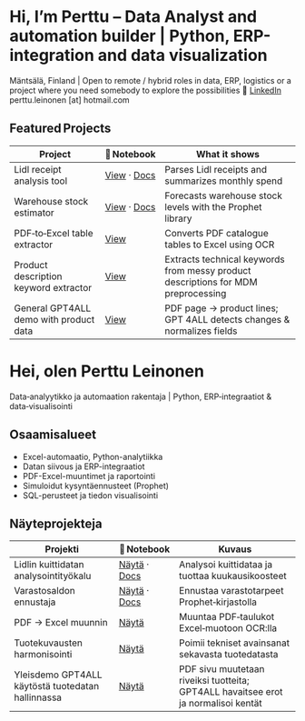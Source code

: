 # Hi, I’m Perttu – Data Analyst and automation builder | Python, ERP-integration and data visualization

Mäntsälä, Finland | Open to remote / hybrid roles in data, ERP, logistics or a project where you need somebody to explore the possibilities
🔗 [LinkedIn](https://www.linkedin.com/in/perttu-leinonen-487325b7) perttu.leinonen [at] hotmail.com

## Featured Projects
| Project | 📓 Notebook | What it shows |
|---------|-------------|---------------|
| Lidl receipt analysis tool | <a href="Toolbox/notebooks/Lidl_receipt_financial_tracker.ipynb">View</a> · [Docs](docs/lidl_receipt_analysis.md) | Parses Lidl receipts and summarizes monthly spend |
| Warehouse stock estimator | <a href="Toolbox/notebooks/prophet.ipynb">View</a> · [Docs](docs/warehouse_stock_estimator.md) | Forecasts warehouse stock levels with the Prophet library |
| PDF‑to‑Excel table extractor | <a href="Toolbox/notebooks/pdf_to_excel_converter.ipynb">View</a> | Converts PDF catalogue tables to Excel using OCR |
| Product description keyword extractor | <a href="Toolbox/notebooks/Product_Description_Keyword_Extraction_Demo.ipynb">View</a> | Extracts technical keywords from messy product descriptions for MDM preprocessing |
| General GPT4ALL demo with product data | <a href="Toolbox/notebooks/SKU_Demo_ZERO_SETUP.ipynb">View</a> | PDF page → product lines; GPT 4ALL detects changes & normalizes fields|




# Hei, olen Perttu Leinonen
Data‑analyytikko ja automaation rakentaja | Python, ERP‑integraatiot & data‑visualisointi

## Osaamisalueet
- Excel-automaatio, Python-analytiikka
- Datan siivous ja ERP-integraatiot
- PDF-Excel-muuntimet ja raportointi
- Simuloidut kysyntäennusteet (Prophet)
- SQL-perusteet ja tiedon visualisointi


## Näyteprojekteja
| Projekti | 📓 Notebook | Kuvaus |
|----------|-------------|--------|
| Lidlin kuittidatan analysointityökalu | <a href="Toolbox/notebooks/Lidl_receipt_financial_tracker.ipynb">Näytä</a> · [Docs](docs/lidl_receipt_analysis.md) | Analysoi kuittidataa ja tuottaa kuukausikoosteet |
| Varastosaldon ennustaja | <a href="Toolbox/notebooks/prophet.ipynb">Näytä</a> · [Docs](docs/warehouse_stock_estimator.md) | Ennustaa varastotarpeet Prophet‑kirjastolla |
| PDF → Excel muunnin | <a href="Toolbox/notebooks/pdf_to_excel_converter.ipynb">Näytä</a> | Muuntaa PDF‑taulukot Excel‑muotoon OCR:lla |
| Tuotekuvausten harmonisointi | <a href="Toolbox/notebooks/Product_Description_Keyword_Extraction_Demo.ipynb">Näytä</a> | Poimii tekniset avainsanat sekavasta tuotedatasta |
| Yleisdemo GPT4ALL käytöstä tuotedatan hallinnassa | <a href="Toolbox/notebooks/SKU_Demo_ZERO_SETUP.ipynb">Näytä</a> | PDF sivu muutetaan riveiksi tuotteita; GPT4ALL havaitsee erot ja normalisoi kentät|


